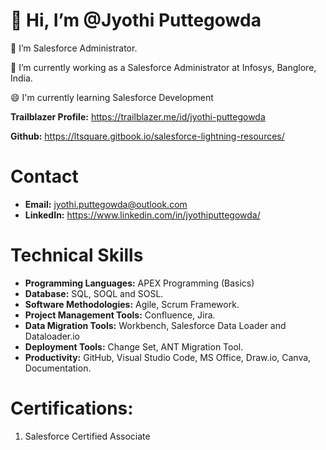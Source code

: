 # 👋 Hi, I’m @Jyothi Puttegowda

👀 I’m Salesforce Administrator.

🌱 I’m currently working as a Salesforce Administrator at Infosys, Banglore, India.

😄 I'm currently learning Salesforce Development

**Trailblazer Profile:** https://trailblazer.me/id/jyothi-puttegowda

**Github:** https://ltsquare.gitbook.io/salesforce-lightning-resources/

# Contact
- **Email:** jyothi.puttegowda@outlook.com
- **LinkedIn:** https://www.linkedin.com/in/jyothiputtegowda/

# Technical Skills
- **Programming Languages:** APEX Programming (Basics)
- **Database:** SQL, SOQL and SOSL.
- **Software Methodologies:** Agile, Scrum Framework.
- **Project Management Tools:** Confluence, Jira.
- **Data Migration Tools:** Workbench, Salesforce Data Loader and Dataloader.io
- **Deployment Tools:** Change Set, ANT Migration Tool.
- **Productivity:** GitHub, Visual Studio Code, MS Office, Draw.io, Canva, Documentation.

# Certifications:
1. Salesforce Certified Associate
